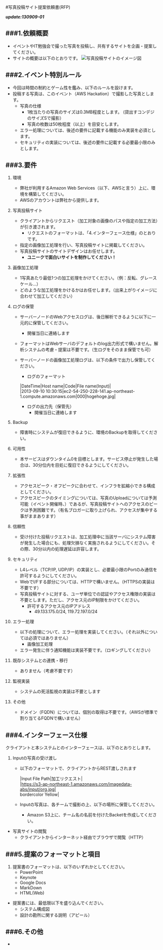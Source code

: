 #写真投稿サイト提案依頼書(RFP)

***update:130909-01***


###1.依頼概要
---
* イベントやIT勉強会で撮った写真を投稿し、共有するサイトを企画・提案してください。
* サイトの概要は以下のとおりです。
![写真投稿サイトのイメージ図](https://s3-ap-northeast-1.amazonaws.com/aws-hackathon/RFP-images/image.jpg) 

###2.イベント特別ルール
---

* 今回は時間の制約とゲーム性を鑑み、以下のルールを設けます。  
* 投稿する写真は、このイベント（AWS Hackation）で撮影した写真とします。 
	* 写真の仕様
		* 1枚当たりの写真のサイズは0.3MB程度とします。 (貸出すコンデジのサイズSで撮影）  
		* 写真の枚数は50枚程度（以上）を目安とします。
	* エラー処理については、後述の要件に記載する機能のみ実装を必須とします。
	* セキュリティの実装については、後述の要件に記載する必要最小限のみとします。

###3.要件
---

1. 環境
	* 弊社が利用するAmazon Web Services（以下、AWSと言う）上に、環境を構築してください。　
	* AWSのアカウントは弊社から提供します。
2. 写真投稿サイト
	* クライアントからリクエスト（加工対象の画像のパスや指定の加工方法）が引き渡されます。
		* リクエストのフォーマットは、「4.インターフェース仕様」のとおりです。
	* 指定の画像加工処理を行い、写真投稿サイトに掲載してください。
	* 写真投稿サイトのサイトデザインはお任せします。
		* **ユニークで面白いサイトを制作してください！**
3. 画像加工処理
	* 1写真あたり最低1つの加工処理をかけてください。（例：反転、グレースケール…）
	* どのような加工処理をかけるかはお任せします。（出来上がりイメージに合わせて加工してください）
4. ログの保管
	* サーバーノードのWebアクセスログは、後日解析できるように以下に一元的に保管してください。
		- 開催当日に連絡します
	* フォーマットはWebサーバのデフォルトのlog出力形式で構いません。解析システムの考慮・提案は不要です。（生ログをそのまま保管でも可）
	* サーバーノードの画像加工処理ログは、以下の条件で出力し保管してください。
		- ログのフォーマット

		|DateTime|Host name|Code|File name(Input)|  
		|2013-09-10 10:30:15|ec2-54-250-228-141.ap-northeast-1.compute.amazonaws.com|000|hogehoge.jpg|

		- ログの出力先（保管先）
			- 開催当日に連絡します
5. Backup
	* 障害時にシステムが復旧できるように、環境のBackupを取得してください。
6. 可用性
	* 本サービスはダウンタイム0を目標とします。サービス停止が発生した場合は、30分位内を目処に復旧できるようにしてください。
7. 拡張性
	* アクセスピーク・オフピークに合わせて、インフラを拡縮小できる構成としてください。
	* アクセスピークのタイミングについては、写真のUploadについては予測可能（イベント開催時、）であるが、写真投稿サイトへのアクセスのピークは予測困難です。（有名ブロガーに取り上げられ、アクセスが集中する事がままあります）
8. 信頼性
	* 受け付けた投稿リクエストは、加工処理中に当該サーバにシステム障害が発生した場合にも、処理欠損なく実施されるようにしてください。その際、30分以内の処理遅延は許容します。
9. セキュリティ
	* L4レベル（TCP/IP, UDP/IP）の実装とし、必要最小限のPortのみ通信を許可するようにしてください。
	* WebでI/Fする部分については、HTTPで構いません。（HTTPSの実装は不要です）
	* 写真投稿サイトに対する、ユーザ単位での認証やアクセス権限の実装は不要とします。ただし、アクセス元のIP制限をかけてください。
		* 許可するアクセス元のIPアドレス
			* 49.133.175.0/24, 119.72.197.0/24
10. エラー処理
	* 以下の処理について、エラー処理を実装してください。（それ以外については必須ではありません）
		* 画像加工処理
	* エラー発生に伴う通知機能は実装不要です。（ロギングしてください）
		
11. 既存システムとの連携・移行
	* ありません（考慮不要です）
12. 監視実装
	* システムの死活監視の実装は不要とします
13. その他
	* ドメイン（FQDN）については、個別の取得は不要です。（AWSが標準で割り当てるFQDNで構いません） 

###4.インターフェース仕様
---
クライアントと本システムとのインターフェースは、以下のとおりとします。  

1. Inputの写真の受け渡し
	- 以下のフォーマットで、クライアントからREST渡しされます
	
		|Input File Path|加工リクエスト|  
		|https://s3-ap-northeast-1.amazonaws.com/imagedata-abs/input/org.jpg|  
		bordercolor Yellow|

	- Inputの写真は、各チームで撮影の上、以下の場所に保管してください。
		- Amazon S3上に、チーム名の名前を付けたBacketを作成してください。
* 写真サイトの閲覧	
	- クライアントからインターネット経由でブラウザで閲覧（HTTP）
	
###5.提案のフォーマットと項目
---
1. 提案書のフォーマットは、以下のいずれかとしてください。
	* PowerPoint
	* Keynote
	* Google Docs
	* MarkDown
	* HTML(Web)
* 提案書には、最低限以下を盛り込んでください。
	* システム構成図
	* 設計の勘所に関する説明（アピール）

###6.その他
---
* 